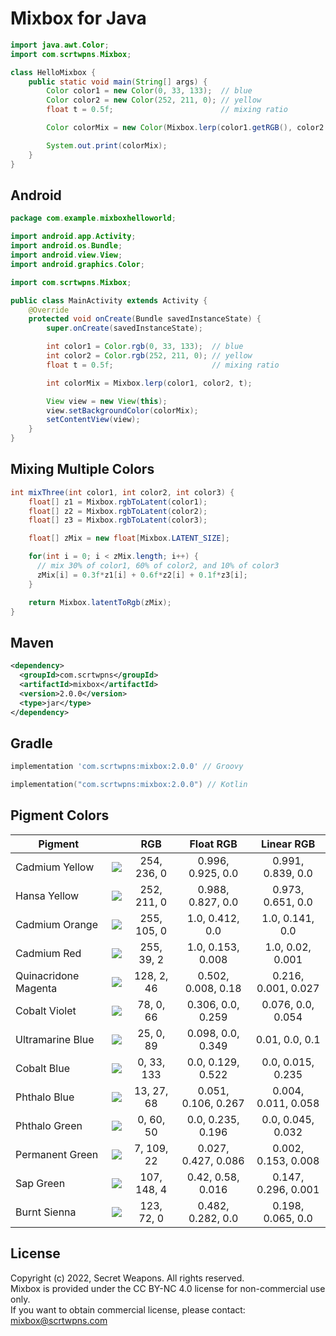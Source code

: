 # Mixbox for Java

```java
import java.awt.Color;
import com.scrtwpns.Mixbox;

class HelloMixbox {
    public static void main(String[] args) {
        Color color1 = new Color(0, 33, 133);  // blue
        Color color2 = new Color(252, 211, 0); // yellow
        float t = 0.5f;                        // mixing ratio

        Color colorMix = new Color(Mixbox.lerp(color1.getRGB(), color2.getRGB(), t));

        System.out.print(colorMix);
    }
}
```

## Android
```java
package com.example.mixboxhelloworld;

import android.app.Activity;
import android.os.Bundle;
import android.view.View;
import android.graphics.Color;

import com.scrtwpns.Mixbox;

public class MainActivity extends Activity {
    @Override
    protected void onCreate(Bundle savedInstanceState) {
        super.onCreate(savedInstanceState);

        int color1 = Color.rgb(0, 33, 133);  // blue
        int color2 = Color.rgb(252, 211, 0); // yellow
        float t = 0.5f;                      // mixing ratio

        int colorMix = Mixbox.lerp(color1, color2, t);

        View view = new View(this);
        view.setBackgroundColor(colorMix);
        setContentView(view);
    }
}
```

## Mixing Multiple Colors
```java
int mixThree(int color1, int color2, int color3) {
    float[] z1 = Mixbox.rgbToLatent(color1);
    float[] z2 = Mixbox.rgbToLatent(color2);
    float[] z3 = Mixbox.rgbToLatent(color3);

    float[] zMix = new float[Mixbox.LATENT_SIZE];

    for(int i = 0; i < zMix.length; i++) {
      // mix 30% of color1, 60% of color2, and 10% of color3
      zMix[i] = 0.3f*z1[i] + 0.6f*z2[i] + 0.1f*z3[i];
    }

    return Mixbox.latentToRgb(zMix);
}
```

## Maven
```xml
<dependency>
  <groupId>com.scrtwpns</groupId>
  <artifactId>mixbox</artifactId>
  <version>2.0.0</version>
  <type>jar</type>
</dependency>
```

## Gradle
```groovy
implementation 'com.scrtwpns:mixbox:2.0.0' // Groovy
```
```kotlin
implementation("com.scrtwpns:mixbox:2.0.0") // Kotlin
```

## Pigment Colors
| Pigment |  | RGB | Float RGB | Linear RGB |
| --- | --- |:----:|:----:|:----:|
| Cadmium Yellow | <img src="https://scrtwpns.com/mixbox/pigments/cadmium_yellow.png"/> | 254, 236, 0  | 0.996, 0.925, 0.0 | 0.991, 0.839, 0.0 |
| Hansa Yellow | <img src="https://scrtwpns.com/mixbox/pigments/hansa_yellow.png"/> | 252, 211, 0  | 0.988, 0.827, 0.0 | 0.973, 0.651, 0.0 |
| Cadmium Orange | <img src="https://scrtwpns.com/mixbox/pigments/cadmium_orange.png"/> | 255, 105, 0  | 1.0, 0.412, 0.0 | 1.0, 0.141, 0.0 |
| Cadmium Red | <img src="https://scrtwpns.com/mixbox/pigments/cadmium_red.png"/> | 255, 39, 2  | 1.0, 0.153, 0.008 | 1.0, 0.02, 0.001 |
| Quinacridone Magenta | <img src="https://scrtwpns.com/mixbox/pigments/quinacridone_magenta.png"/> | 128, 2, 46  | 0.502, 0.008, 0.18 | 0.216, 0.001, 0.027 |
| Cobalt Violet | <img src="https://scrtwpns.com/mixbox/pigments/cobalt_violet.png"/> | 78, 0, 66  | 0.306, 0.0, 0.259 | 0.076, 0.0, 0.054 |
| Ultramarine Blue | <img src="https://scrtwpns.com/mixbox/pigments/ultramarine_blue.png"/> | 25, 0, 89  | 0.098, 0.0, 0.349 | 0.01, 0.0, 0.1 |
| Cobalt Blue | <img src="https://scrtwpns.com/mixbox/pigments/cobalt_blue.png"/> | 0, 33, 133  | 0.0, 0.129, 0.522 | 0.0, 0.015, 0.235 |
| Phthalo Blue | <img src="https://scrtwpns.com/mixbox/pigments/phthalo_blue.png"/> | 13, 27, 68  | 0.051, 0.106, 0.267 | 0.004, 0.011, 0.058 |
| Phthalo Green | <img src="https://scrtwpns.com/mixbox/pigments/phthalo_green.png"/> | 0, 60, 50  | 0.0, 0.235, 0.196 | 0.0, 0.045, 0.032 |
| Permanent Green | <img src="https://scrtwpns.com/mixbox/pigments/permanent_green.png"/> | 7, 109, 22  | 0.027, 0.427, 0.086 | 0.002, 0.153, 0.008 |
| Sap Green | <img src="https://scrtwpns.com/mixbox/pigments/sap_green.png"/> | 107, 148, 4  | 0.42, 0.58, 0.016 | 0.147, 0.296, 0.001 |
| Burnt Sienna | <img src="https://scrtwpns.com/mixbox/pigments/burnt_sienna.png"/> | 123, 72, 0  | 0.482, 0.282, 0.0 | 0.198, 0.065, 0.0 |

## License
Copyright (c) 2022, Secret Weapons. All rights reserved.<br>
Mixbox is provided under the CC BY-NC 4.0 license for non-commercial use only.<br>
If you want to obtain commercial license, please contact: mixbox@scrtwpns.com

